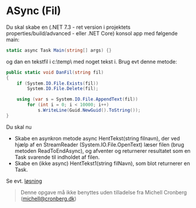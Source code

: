﻿# ASync (Fil)

Du skal skabe en (.NET 7.3 - ret version i projektets properties/build/advanced - eller .NET Core) konsol app med følgende main:

```csharp
static async Task Main(string[] args) {}
```

og dan en tekstfil i c:\temp\ med noget tekst i. Brug evt denne metode:

```csharp
public static void DanFil(string fil)
{
    if (System.IO.File.Exists(fil))
        System.IO.File.Delete(fil);

    using (var s = System.IO.File.AppendText(fil))
        for (int i = 0; i < 10000; i++)
            s.WriteLine(Guid.NewGuid().ToString());
}
```

Du skal nu 

- Skabe en asynkron metode async HentTekst(string filnavn), der ved hjælp af en StreamReader (System.IO.File.OpenText) læser filen (brug metoden ReadToEndAsync), og afventer og returnerer resultatet som en Task<string> svarende til indholdet af filen.
- Skabe en (ikke async) HentTekst1(string filNavn), som blot returnerer en Task<string>.

Se evt. [løsning](https://github.com/devcronberg/undervisning-cs-opgaver/blob/master/async-task/Program.cs)

<!-- footerstart -->
> Denne opgave må ikke benyttes uden tilladelse fra Michell Cronberg (michell@cronberg.dk)
<!-- footerslut -->
